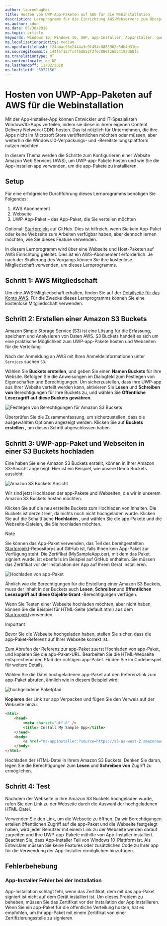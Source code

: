 ```yaml
---
author: laurenhughes
title: Hosten von UWP-App-Paketen auf AWS für die Webinstallation
description: Lernprogramm für die Einrichtung AWS-Webservers zum Überprüfen der app-Installation über App-Installer-App
ms.author: cdon
ms.date: 05/30/2018
ms.topic: article
keywords: Windows 10, Windows 10, UWP, app-Installer, AppInstaller, querladen, im Zusammenhang mit festgelegten, optionale Pakete, AWS
ms.localizationpriority: medium
ms.openlocfilehash: f24abac93e2444a3c9f454c8883902e5db4d31be
ms.sourcegitcommit: 144f5f127fc4fbd852f2f6780ef26054192d68fc
ms.translationtype: MT
ms.contentlocale: de-DE
ms.lasthandoff: 11/02/2018
ms.locfileid: "5972156"
---
```

# <a name="hosting-uwp-app-packages-on-aws-for-web-install"></a>Hosten von UWP-App-Paketen auf AWS für die Webinstallation

Mit der App-Installer-App können Entwickler und IT-Spezialisten Windows10-Apps verteilen, indem sie diese in ihrem eigenen Content Delivery Network (CDN) hosten. Das ist nützlich für Unternehmen, die ihre Apps nicht im Microsoft Store veröffentlichen möchten oder müssen, aber weiterhin die Windows10-Verpackungs- und -Bereitstellungsplattform nutzen möchten.

In diesem Thema werden die Schritte zum Konfigurieren einer Website Amazon Web Services (AWS), um UWP-app-Pakete hosten und wie Sie die App-Installer-app verwenden, um die app-Pakete zu installieren.

## <a name="setup"></a>Setup

Für eine erfolgreiche Durchführung dieses Lernprogramms benötigen Sie Folgendes:
 
1. AWS Abonnement 
2. Webseite
3. UWP-App-Paket – das App-Paket, die Sie verteilen möchten

Optional: [Startprojekt](https://github.com/AppInstaller/MySampleWebApp) auf GitHub. Dies ist hilfreich, wenn Sie kein App-Paket oder keine Webseite zum Arbeiten verfügbar haben, aber dennoch lernen möchten, wie Sie dieses Feature verwenden.

In diesem Lernprogramm wird über eine Webseite und Host-Paketen auf AWS Einrichtung geleitet. Dies ist ein AWS-Abonnement erforderlich. Je nach der Skalierung des Vorgangs können Sie ihre kostenlose Mitgliedschaft verwenden, um dieses Lernprogramms. 

## <a name="step-1---aws-membership"></a>Schritt 1: AWS Mitgliedschaft
Um eine AWS-Mitgliedschaft erhalten, finden Sie auf der [Detailseite für das Konto AWS](https://aws.amazon.com/free/). Für die Zwecke dieses Lernprogramms können Sie eine kostenlose Mitgliedschaft verwenden.

## <a name="step-2---create-an-amazon-s3-bucket"></a>Schritt 2: Erstellen einer Amazon S3 Buckets

Amazon Simple Storage Service (S3) ist eine Lösung für die Erfassung, speichern und Analysieren von Daten AWS. S3 Buckets handelt es sich um eine praktische Möglichkeit zum UWP-app-Pakete hosten und Webseiten für die Verteilung. 

Nach der Anmeldung an AWS mit Ihren Anmeldeinformationen unter `Services` suchen `S3`. 

Wählen Sie **Buckets erstellen**, und geben Sie einen **Namen Buckets** für Ihre Website. Befolgen Sie die Anweisungen im Dialogfeld zum Festlegen von Eigenschaften und Berechtigungen. Um sicherzustellen, dass Ihre UWP-app aus Ihrer Website verteilt werden kann, aktivieren Sie **Lesen** und **Schreiben von** Berechtigungen für Ihre Buckets zu, und wählen Sie **Öffentliche Lesezugriff auf diese Buckets gewähren**.

![Festlegen von Berechtigungen für Amazon S3 Buckets](images/aws-permissions.png) 

Überprüfen Sie die Zusammenfassung, um sicherzustellen, dass die ausgewählten Optionen angezeigt werden. Klicken Sie auf **Buckets erstellen** , um diesen Schritt abgeschlossen haben. 

## <a name="step-3---upload-uwp-app-package-and-web-pages-to-an-s3-bucket"></a>Schritt 3: UWP-app-Paket und Webseiten in einer S3 Buckets hochladen

Eine haben Sie eine Amazon S3 Buckets erstellt, können in Ihrer Amazon S3-Ansicht angezeigt. Hier ist ein Beispiel, wie unsere Demo Buckets aussieht:

![Amazon S3 Buckets Ansicht](images/aws-post-create.png)

Wir sind jetzt Hochladen der app-Pakete und Webseiten, die wir in unserem Amazon S3 Buckets hosten möchten. 

Klicken Sie auf die neu erstellte Buckets zum Hochladen von Inhalten. Die Buckets ist derzeit leer, da nichts noch nicht hochgeladen wurde. Klicken Sie auf die Schaltfläche **Hochladen** , und wählen Sie die app-Pakete und die Webseite-Dateien, die Sie hochladen möchten.

> [!NOTE]
> Sie können das App-Paket verwenden, das Teil des bereitgestellten [Startprojekt](https://github.com/AppInstaller/MySampleWebApp)-Repositorys auf GitHub ist, falls Ihnen kein App-Paket zur Verfügung steht. Die Zertifikat (MySampleApp.cer), mit dem das Paket signiert wurde, ist ebenfalls im Beispiel auf GitHub enthalten. Sie müssen das Zertifikat vor der Installation der App auf Ihrem Gerät installieren.

![Hochladen von app-Paket](images/aws-upload-package.png)

Ähnlich wie die Berechtigungen für die Erstellung einer Amazon S3 Buckets, muss der Inhalt in der Buckets auch **Lesen**, **Schreiben**und **öffentlichen Lesezugriff auf diese Objekte Grant** -Berechtigungen verfügen.

Wenn Sie Testen einer Webseite hochladen möchten, aber nicht haben, können Sie die Beispiel für HTML-Seite (default.html) aus dem [Startprojekt](https://github.com/AppInstaller/MySampleWebApp/blob/master/MySampleWebApp/default.html)verwenden.

> [!IMPORTANT]
> Bevor Sie die Webseite hochgeladen haben, stellen Sie sicher, dass die app-Paket-Referenz auf Ihrer Webseite korrekt ist. 

Zum Abrufen der Referenz zur app-Paket zuerst Hochladen von app-Paket, und kopieren Sie die app-Paket-URL. Bearbeiten Sie die HTML-Webseite entsprechend den Pfad der richtigen app-Paket. Finden Sie im Codebeispiel für weitere Details. 

Wählen Sie die Datei hochgeladenen app-Paket auf den Referenzlink zum app-Paket abrufen, ähnlich wie in diesem Beispiel wird:

![hochgeladene Paketpfad](images/aws-package-path.png)

**Kopieren** der Link zur app Verpacken und fügen Sie den Verweis auf der Webseite hinzu. 

```html
<html>
    <head>
        <meta charset="utf-8" />
        <title> Install My Sample App</title>
    </head>
    <body>
        <a href="ms-appinstaller:?source=https://s3-us-west-2.amazonaws.com/appinstaller-aws-demo/MySampleApp.appxbundle"> Install My Sample App</a>
    </body>
</html>
```
Hochladen der HTML-Datei in Ihrem Amazon S3 Buckets. Denken Sie daran, legen Sie die Berechtigungen zum **Lesen** und **Schreiben von** Zugriff zu ermöglichen.

## <a name="step-4---test"></a>Schritt 4: Test

Nachdem der Webseite in Ihre Amazon S3 Buckets hochgeladen wurde, rufen Sie den Link zu der Webseite durch die Auswahl der hochgeladenen HTML-Datei.

Verwenden Sie den Link, um die Webseite zu öffnen. Da wir Berechtigungen erteilen öffentlichen Zugriff auf die app-Paket und die Webseite festgelegt haben, wird jeder Benutzer mit einem Link zu der Webseite werden darauf zugreifen und Ihre UWP-app-Pakete mithilfe von App-Installer installiert. Beachten Sie, dass App-Installer Teil von Windows 10-Plattform ist. Als Entwickler müssen Sie keine Features oder zusätzlichen Code zu Ihrer app für die Verwendung der App-Installer ermöglichen hinzufügen. 

## <a name="troubleshooting"></a>Fehlerbehebung

### <a name="app-installer-fails-to-install"></a>App-Installer Fehler bei der Installation 

App-Installation schlägt fehl, wenn das Zertifikat, dem mit das app-Paket signiert ist nicht auf dem Gerät installiert ist. Um dieses Problem zu beheben, müssen Sie das Zertifikat vor der Installation der App installieren. Wenn Sie ein app-Paket für die öffentliche Verteilung hosten, hat es empfohlen, um Ihr app-Paket mit einem Zertifikat von einer Zertifizierungsstelle zu signieren. 


